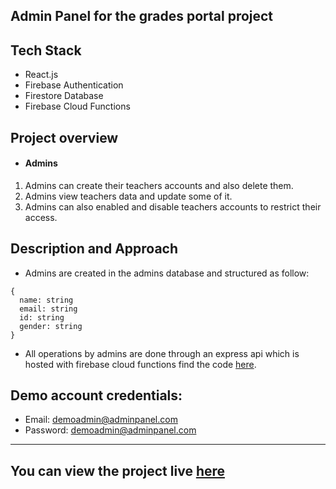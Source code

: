 ## Admin Panel for the grades portal project

## Tech Stack
- React.js 
- Firebase Authentication
- Firestore Database
- Firebase Cloud Functions

## Project overview

- #### Admins 
1. Admins can create their teachers accounts and also delete them.
2. Admins view teachers data and update some of it.
3. Admins can also enabled and disable teachers accounts to restrict their access. 
## Description and Approach 
- Admins are created in the admins database and structured as follow: 
```
{
  name: string
  email: string
  id: string
  gender: string
}
  ```
- All operations by admins are done through an express api which is hosted with firebase cloud functions find the code [here](https://github.com/ZaidRasheed/admin_panel_functions).

## Demo account credentials:
- Email: demoadmin@adminpanel.com
- Password: demoadmin@adminpanel.com
---
## You can view the project live [here](https://zaidrasheed.github.io/admin_panel/)